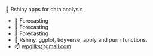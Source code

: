 🔭 Rshiny apps for data analysis 
- 🌱 Forecasting
- 👯 Forecasting
- 🤔 Forecasting
- 💬 Rshiny, ggplot, tidyverse, apply and purrr functions.
- 📫 wpgilks@gmail.com
